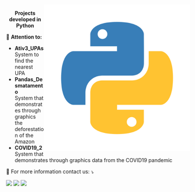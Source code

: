 <img src="python_logo_01.svg" min-width="400px" max-width="400px" width="400px" align="right" alt="python_logo">
<p align="center">
  <b> Projects developed in Python </b> 
</p> 

🦄 <b>Attention to:</b>
<ul>
    <li><b> Ativ3_UPAs </b><br>
        System to find the nearest UPA
    </li>
    <li><b> Pandas_Desmatamento</b><br>
            System that demonstrates through graphics the deforestation of the Amazon
    </li>
    <li><b> COVID19_2</b><br>
        System that demonstrates through graphics data from the COVID19 pandemic
    </li>
</ul>

<p align="left">
  💌 For more information contact us: ⤵️
</p>

<p align="left">
  <a href="#" alt="Gmail" target="_blank">
  <img src="https://img.shields.io/badge/-Gmail-FF0000?style=flat-square&labelColor=FF0000&logo=gmail&logoColor=white&link=mailto:vicssb@gmail.com" /></a>

  <a href="#" alt="Linkedin" target="_blank">
  <img src="https://img.shields.io/badge/-Linkedin-0e76a8?style=flat-square&logo=Linkedin&logoColor=white&link=https://www.linkedin.com/in/victor-sergio-silva-barros/" /></a>

  <a href="#" alt="WhatsApp" target="_blank">
  <img src="https://img.shields.io/badge/-WhatsApp-25d366?style=flat-square&labelColor=25d366&logo=whatsapp&logoColor=white&link=https://wa.me/5512987085327"/></a>

  </p>  
